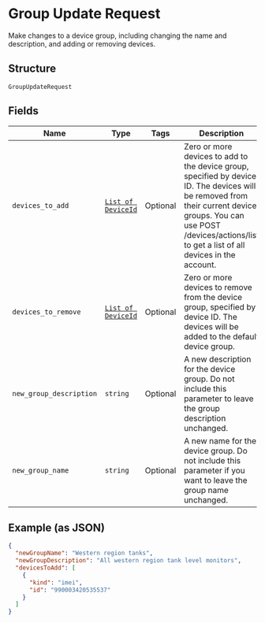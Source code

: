 
# Group Update Request

Make changes to a device group, including changing the name and description, and adding or removing devices.

## Structure

`GroupUpdateRequest`

## Fields

| Name | Type | Tags | Description |
|  --- | --- | --- | --- |
| `devices_to_add` | [`List of DeviceId`](../../doc/models/device-id.md) | Optional | Zero or more devices to add to the device group, specified by device ID. The devices will be removed from their current device groups. You can use POST /devices/actions/list to get a list of all devices in the account. |
| `devices_to_remove` | [`List of DeviceId`](../../doc/models/device-id.md) | Optional | Zero or more devices to remove from the device group, specified by device ID. The devices will be added to the default device group. |
| `new_group_description` | `string` | Optional | A new description for the device group. Do not include this parameter to leave the group description unchanged. |
| `new_group_name` | `string` | Optional | A new name for the device group. Do not include this parameter if you want to leave the group name unchanged. |

## Example (as JSON)

```json
{
  "newGroupName": "Western region tanks",
  "newGroupDescription": "All western region tank level monitors",
  "devicesToAdd": [
    {
      "kind": "imei",
      "id": "990003420535537"
    }
  ]
}
```

